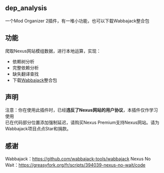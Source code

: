 ## dep_analysis

一个Mod Organizer 2插件，有一堆小功能，也可以下载Wabbajack整合包

## 功能
爬取Nexus网站模组数据，进行本地运算，实现：
- 依赖树分析
- 完整依赖分析
- 缺失翻译查找
- 下载[Wabbajack](https://github.com/wabbajack-tools/wabbajack)整合包

## 声明
注意：你在使用此插件时，已经**违反了Nexus网站的用户协议**，本插件仅作学习使用  
已在代码部分位置添加强制延迟，请购买Nexus Premium支持Nexus网站。请为Wabbajack项目点点Star和捐款。

## 感谢
Wabbajack：https://github.com/wabbajack-tools/wabbajack
Nexus No Wait：https://greasyfork.org/fr/scripts/394039-nexus-no-wait/code